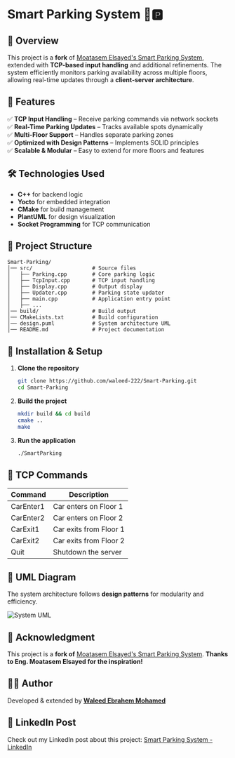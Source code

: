 # Smart Parking System 🚗🅿️  

## 📌 Overview  
This project is a **fork** of [Moatasem Elsayed's Smart Parking System](https://github.com/Moatasem-Elsayed/CourseDesignPattern_SmartParking), extended with **TCP-based input handling** and additional refinements. The system efficiently monitors parking availability across multiple floors, allowing real-time updates through a **client-server architecture**.  

## 🚀 Features  
✅ **TCP Input Handling** – Receive parking commands via network sockets  
✅ **Real-Time Parking Updates** – Tracks available spots dynamically  
✅ **Multi-Floor Support** – Handles separate parking zones  
✅ **Optimized with Design Patterns** – Implements SOLID principles  
✅ **Scalable & Modular** – Easy to extend for more floors and features  

## 🛠️ Technologies Used  
- **C++** for backend logic  
- **Yocto** for embedded integration  
- **CMake** for build management  
- **PlantUML** for design visualization  
- **Socket Programming** for TCP communication  

## 📂 Project Structure  
```
Smart-Parking/
│── src/                   # Source files
│   ├── Parking.cpp        # Core parking logic
│   ├── TcpInput.cpp       # TCP input handling
│   ├── Display.cpp        # Output display
│   ├── Updater.cpp        # Parking state updater
│   ├── main.cpp           # Application entry point
│   ├── ...
│── build/                 # Build output
│── CMakeLists.txt         # Build configuration
│── design.puml            # System architecture UML
│── README.md              # Project documentation
```

## 🔧 Installation & Setup  
1. **Clone the repository**  
   ```sh
   git clone https://github.com/waleed-222/Smart-Parking.git
   cd Smart-Parking
   ```

2. **Build the project**  
   ```sh
   mkdir build && cd build
   cmake ..
   make
   ```

3. **Run the application**  
   ```sh
   ./SmartParking
   ```

## 📱 TCP Commands  
| Command     | Description                     |
|------------|---------------------------------|
| CarEnter1  | Car enters on Floor 1          |
| CarEnter2  | Car enters on Floor 2          |
| CarExit1   | Car exits from Floor 1         |
| CarExit2   | Car exits from Floor 2         |
| Quit       | Shutdown the server            |

## 🐜 UML Diagram  
The system architecture follows **design patterns** for modularity and efficiency.  

![System UML](design.puml)  

## 🙌 Acknowledgment  
This project is a **fork of** [Moatasem Elsayed's Smart Parking System](https://github.com/Moatasem-Elsayed/CourseDesignPattern_SmartParking). **Thanks to Eng. Moatasem Elsayed for the inspiration!**  

## 🧑‍💻 Author  
Developed & extended by **[Waleed Ebrahem Mohamed](https://www.linkedin.com/in/waleed-ebrahem-46624a1b2/)**  

## 🔗 LinkedIn Post  
Check out my LinkedIn post about this project: [Smart Parking System - LinkedIn](https://www.linkedin.com/posts/waleed-ebrahem-46624a1b2_smartparking-softwaredevelopment-designpatterns-activity-7307494341894180864-ykgC?utm_source=share&utm_medium=member_desktop&rcm=ACoAADGDgg4BYvv4VfI2y7hoaIYWK1CZDaNLBJI)

